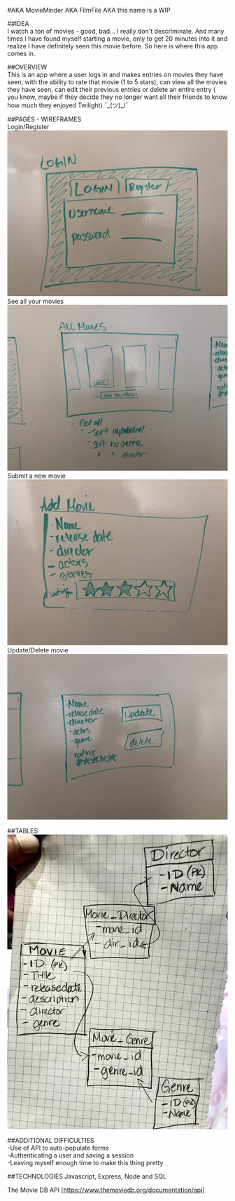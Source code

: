 
#AKA MovieMinder AKA FilmFile AKA this name is a WIP  
  
##IDEA  
I watch a ton of movies - good, bad... I really don't descriminate.  And many times I have found myself starting a movie, only to get 20 minutes into it and realize I have definitely seen this movie before. So here is where this app comes in.  
  
##OVERVIEW  
This is an app where a user logs in and makes entries on movies they have seen, with the ability to rate that movie (1 to 5 stars), can view all the movies they have seen, can edit their previous entries or delete an entire entry ( you know, maybe if they decide they no longer want all their friends to know how much they enjoyed Twilight)  ¯\_(ツ)_/¯  

##PAGES - WIREFRAMES  
Login/Register  
![](images/login.JPG )  
See all your movies 
![](images/allMovies.JPG )     
Submit a new movie 
![](images/addMovie.JPG )    
Update/Delete movie  
![](images/update:delete.JPG )  
  
##TABLES  
![](images/tableLayout.JPG)

##ADDITIONAL DIFFICULTIES  
-Use of API to auto-populate forms  
-Authenticating a user and saving a session  
-Leaving myself enough time to make this thing pretty
  
##TECHNOLOGIES
Javascript, Express, Node and SQL 
  
The Movie DB API [https://www.themoviedb.org/documentation/api]  
  

